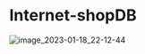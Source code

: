 # Internet-shopDB
![image_2023-01-18_22-12-44](https://user-images.githubusercontent.com/101240900/213707666-1934c2ba-9353-4a05-9648-592018be1c6c.png)
